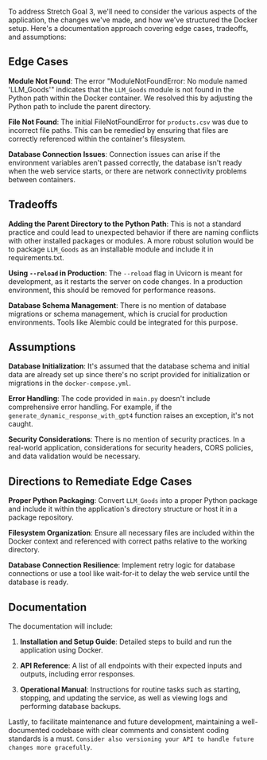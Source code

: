 To address Stretch Goal 3, we'll need to consider the various aspects of the application, the changes we've made, and how we've structured the Docker setup. Here's a documentation approach covering edge cases, tradeoffs, and assumptions:

## Edge Cases

**Module Not Found**: The error "ModuleNotFoundError: No module named 'LLM_Goods'" indicates that the `LLM_Goods` module is not found in the Python path within the Docker container. We resolved this by adjusting the Python path to include the parent directory.

**File Not Found**: The initial FileNotFoundError for `products.csv` was due to incorrect file paths. This can be remedied by ensuring that files are correctly referenced within the container's filesystem.

**Database Connection Issues**: Connection issues can arise if the environment variables aren't passed correctly, the database isn't ready when the web service starts, or there are network connectivity problems between containers.

## Tradeoffs

**Adding the Parent Directory to the Python Path**: This is not a standard practice and could lead to unexpected behavior if there are naming conflicts with other installed packages or modules. A more robust solution would be to package `LLM_Goods` as an installable module and include it in requirements.txt.

**Using `--reload` in Production**: The `--reload` flag in Uvicorn is meant for development, as it restarts the server on code changes. In a production environment, this should be removed for performance reasons.

**Database Schema Management**: There is no mention of database migrations or schema management, which is crucial for production environments. Tools like Alembic could be integrated for this purpose.

## Assumptions

**Database Initialization**: It's assumed that the database schema and initial data are already set up since there's no script provided for initialization or migrations in the `docker-compose.yml`.

**Error Handling**: The code provided in `main.py` doesn't include comprehensive error handling. For example, if the `generate_dynamic_response_with_gpt4` function raises an exception, it's not caught.

**Security Considerations**: There is no mention of security practices. In a real-world application, considerations for security headers, CORS policies, and data validation would be necessary.

## Directions to Remediate Edge Cases

**Proper Python Packaging**: Convert `LLM_Goods` into a proper Python package and include it within the application's directory structure or host it in a package repository.

**Filesystem Organization**: Ensure all necessary files are included within the Docker context and referenced with correct paths relative to the working directory.

**Database Connection Resilience**: Implement retry logic for database connections or use a tool like wait-for-it to delay the web service until the database is ready.

## Documentation

The documentation will include:

1. **Installation and Setup Guide**: Detailed steps to build and run the application using Docker.

2. **API Reference**: A list of all endpoints with their expected inputs and outputs, including error responses.

3. **Operational Manual**: Instructions for routine tasks such as starting, stopping, and updating the service, as well as viewing logs and performing database backups.

Lastly, to facilitate maintenance and future development, maintaining a well-documented codebase with clear comments and consistent coding standards is a must. `Consider also versioning your API to handle future changes more gracefully`.